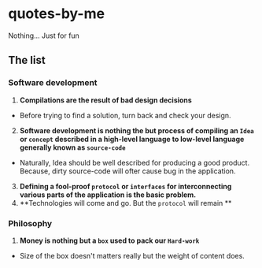 # quotes-by-me
Nothing... Just for fun

## The list

### Software development
1. **Compilations are the result of bad design decisions**
  - Before trying to find a solution, turn back and check your design.
2. **Software development is nothing the but process of compiling an `Idea` or `concept` described in a high-level language to low-level language generally known as `source-code`**
  - Naturally, Idea should be well described for producing a good product. Because, dirty source-code will ofter cause bug in the application.
3. **Defining a fool-proof `protocol` or `interfaces` for interconnecting various parts of the application is the basic problem.**
2. **Technologies will come and go. But the `protocol` will remain **

### Philosophy
1. **Money is nothing but a `box` used to pack our `Hard-work`**
  - Size of the box doesn't matters really but the weight of content does.
